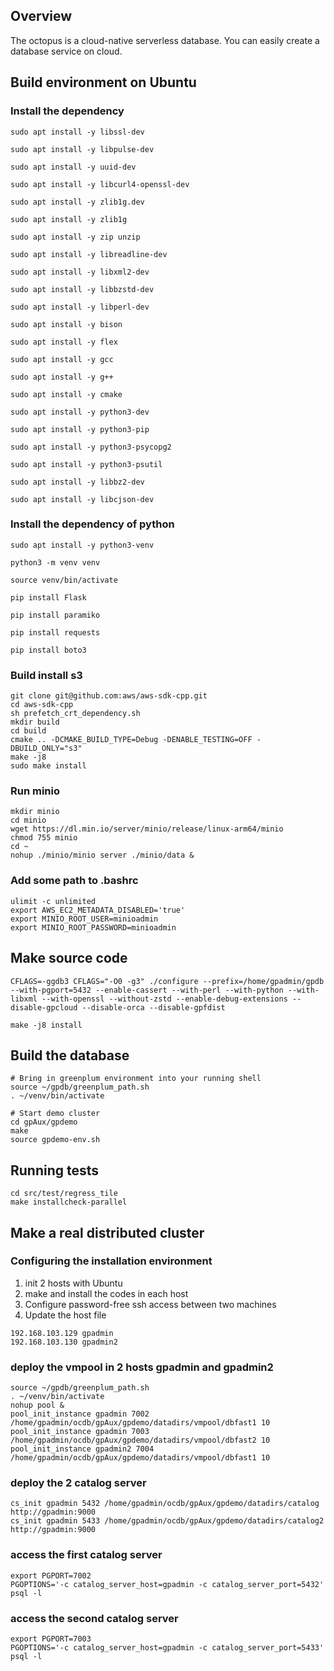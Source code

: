 ## Overview

The octopus is a cloud-native serverless database. You can easily create a
database service on cloud.

## Build environment on Ubuntu
### Install the dependency

```
sudo apt install -y libssl-dev

sudo apt install -y libpulse-dev

sudo apt install -y uuid-dev

sudo apt install -y libcurl4-openssl-dev

sudo apt install -y zlib1g.dev

sudo apt install -y zlib1g

sudo apt install -y zip unzip

sudo apt install -y libreadline-dev

sudo apt install -y libxml2-dev

sudo apt install -y libbzstd-dev

sudo apt install -y libperl-dev

sudo apt install -y bison

sudo apt install -y flex

sudo apt install -y gcc

sudo apt install -y g++

sudo apt install -y cmake

sudo apt install -y python3-dev

sudo apt install -y python3-pip

sudo apt install -y python3-psycopg2

sudo apt install -y python3-psutil

sudo apt install -y libbz2-dev

sudo apt install -y libcjson-dev
```

### Install the dependency of python
```
sudo apt install -y python3-venv

python3 -m venv venv

source venv/bin/activate

pip install Flask

pip install paramiko

pip install requests

pip install boto3
```

### Build install s3
```
git clone git@github.com:aws/aws-sdk-cpp.git
cd aws-sdk-cpp
sh prefetch_crt_dependency.sh
mkdir build
cd build
cmake .. -DCMAKE_BUILD_TYPE=Debug -DENABLE_TESTING=OFF -DBUILD_ONLY="s3" 
make -j8
sudo make install
```

### Run minio
```
mkdir minio
cd minio
wget https://dl.min.io/server/minio/release/linux-arm64/minio
chmod 755 minio
cd ~
nohup ./minio/minio server ./minio/data &
```

### Add some path to .bashrc
```
ulimit -c unlimited
export AWS_EC2_METADATA_DISABLED='true'
export MINIO_ROOT_USER=minioadmin
export MINIO_ROOT_PASSWORD=minioadmin
```


## Make source code
```
CFLAGS=-ggdb3 CFLAGS="-O0 -g3" ./configure --prefix=/home/gpadmin/gpdb --with-pgport=5432 --enable-cassert --with-perl --with-python --with-libxml --with-openssl --without-zstd --enable-debug-extensions --disable-gpcloud --disable-orca --disable-gpfdist

make -j8 install
```


## Build the database

```
# Bring in greenplum environment into your running shell
source ~/gpdb/greenplum_path.sh
. ~/venv/bin/activate

# Start demo cluster
cd gpAux/gpdemo
make
source gpdemo-env.sh
```

## Running tests
```
cd src/test/regress_tile
make installcheck-parallel
```

## Make a real distributed cluster

### Configuring the installation environment
1. init 2 hosts with Ubuntu
2. make and install the codes in each host
3. Configure password-free ssh access between two machines
4. Update the host file
```
192.168.103.129 gpadmin
192.168.103.130 gpadmin2
```

### deploy the vmpool in 2 hosts gpadmin and gpadmin2
```
source ~/gpdb/greenplum_path.sh
. ~/venv/bin/activate
nohup pool &
pool_init_instance gpadmin 7002 /home/gpadmin/ocdb/gpAux/gpdemo/datadirs/vmpool/dbfast1 10
pool_init_instance gpadmin 7003 /home/gpadmin/ocdb/gpAux/gpdemo/datadirs/vmpool/dbfast2 10
pool_init_instance gpadmin2 7004 /home/gpadmin/ocdb/gpAux/gpdemo/datadirs/vmpool/dbfast1 10
```

### deploy the 2 catalog server
```
cs_init gpadmin 5432 /home/gpadmin/ocdb/gpAux/gpdemo/datadirs/catalog http://gpadmin:9000
cs_init gpadmin 5433 /home/gpadmin/ocdb/gpAux/gpdemo/datadirs/catalog2 http://gpadmin:9000
```

### access the first catalog server
```
export PGPORT=7002
PGOPTIONS='-c catalog_server_host=gpadmin -c catalog_server_port=5432' psql -l
```

### access the second catalog server
```
export PGPORT=7003
PGOPTIONS='-c catalog_server_host=gpadmin -c catalog_server_port=5433' psql -l
```


